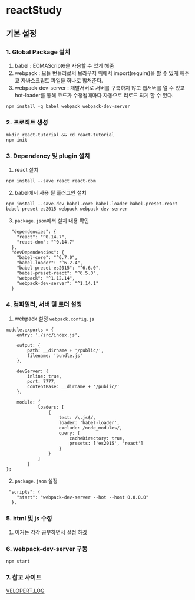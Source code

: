 # reactStudy
## 기본 설정
### 1. Global Package 설치
1. babel : ECMAScript6을 사용할 수 있게 해줌
2. webpack : 모듈 번들러로써 브라우저 위에서 import(require)을 할 수 있게 해주고 자바스크립트 파일을 하나로 합쳐준다.
3. webpack-dev-server : 개발서버로 서버를 구축하지 않고 웹서버를 열 수 있고 hot-loader를 통해 코드가 수정될때마다 자동으로 리로드 되게 할 수 있다.
```
npm install -g babel webpack webpack-dev-server
```
### 2. 프로젝트 생성
```
mkdir react-tutorial && cd react-tutorial
npm init
```
### 3. Dependency 및 plugin 설치
1. react 설치
```
npm install --save react react-dom
```
2. babel에서 사용 될 플러그인 설치
```
npm install --save-dev babel-core babel-loader babel-preset-react babel-preset-es2015 webpack webpack-dev-server
```
3. `package.json`에서 설치 내용 확인
```
  "dependencies": {
    "react": "^0.14.7",
    "react-dom": "^0.14.7"
  },
  "devDependencies": {
    "babel-core": "^6.7.0",
    "babel-loader": "^6.2.4",
    "babel-preset-es2015": "^6.6.0",
    "babel-preset-react": "^6.5.0",
    "webpack": "^1.12.14",
    "webpack-dev-server": "^1.14.1"
  }
```
### 4. 컴파일러, 서버 및 로더 설정
1. webpack 설정 `webpack.config.js`
```script
module.exports = {
    entry: './src/index.js',

    output: {
        path: __dirname + '/public/',
        filename: 'bundle.js'
    },

    devServer: {
        inline: true,
        port: 7777,
        contentBase: __dirname + '/public/'
    },

    module: {
            loaders: [
                {
                    test: /\.js$/,
                    loader: 'babel-loader',
                    exclude: /node_modules/,
                    query: {
                        cacheDirectory: true,
                        presets: ['es2015', 'react']
                    }
                }
            ]
        }
};
```
2. `package.json` 설정
```script
 "scripts": {
    "start": "webpack-dev-server --hot --host 0.0.0.0"
  },
```
### 5. html 및 js 수정
1. 이거는 각각 공부하면서 설정 하겠
### 6. webpack-dev-server 구동
```script
npm start
```
### 7. 참고 사이트
[VELOPERT.LOG](https://velopert.com/814)
